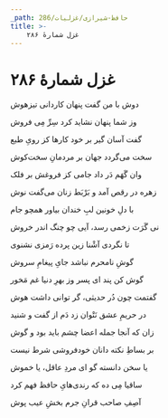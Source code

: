```yaml
---
_path: حافظ-شیرازی/غزلیات/286
title: >-
    غزل شمارهٔ ۲۸۶
---
```

# غزل شمارهٔ ۲۸۶

<div class="b" id="bn1"><div class="m1"><p>دوش با من گفت پنهان کاردانی تیزهوش</p></div>
<div class="m2"><p>وز شما پنهان نشاید کرد سِرِّ مِی فروش</p></div></div>
<div class="b" id="bn2"><div class="m1"><p>گفت آسان گیر بر خود کارها کز رویِ طبع</p></div>
<div class="m2"><p>سخت می‌گردد جهان بر مردمانِ سخت‌کوش</p></div></div>
<div class="b" id="bn3"><div class="m1"><p>وان گَهَم دَر داد جامی کز فروغش بر فلک</p></div>
<div class="m2"><p>زهره در رقص آمد و بَرْبَط زنان می‌گفت نوش</p></div></div>
<div class="b" id="bn4"><div class="m1"><p>با دلِ خونین لبِ خندان بیاور همچو جام</p></div>
<div class="m2"><p>نی گَرَت زخمی رسد، آیی چو چنگ اندر خروش</p></div></div>
<div class="b" id="bn5"><div class="m1"><p>تا نگردی آشْنا زین پرده رَمزی نشنوی</p></div>
<div class="m2"><p>گوشِ نامحرم نباشد جایِ پیغامِ سروش</p></div></div>
<div class="b" id="bn6"><div class="m1"><p>گوش کن پند ای پسر وز بهرِ دنیا غم مَخور</p></div>
<div class="m2"><p>گفتمت چون دُر حدیثی، گر توانی داشت هوش</p></div></div>
<div class="b" id="bn7"><div class="m1"><p>در حریمِ عشق نَتْوان زد دَم از گفت و شنید</p></div>
<div class="m2"><p>زان که آنجا جمله اعضا چشم باید بود و گوش</p></div></div>
<div class="b" id="bn8"><div class="m1"><p>بر بساطِ نکته دانان خودفروشی شرط نیست</p></div>
<div class="m2"><p>یا سخن دانسته گو ای مردِ عاقل، یا خموش</p></div></div>
<div class="b" id="bn9"><div class="m1"><p>ساقیا مِی ده که رندی‌هایِ حافظ فهم کرد</p></div>
<div class="m2"><p>آصِفِ صاحب قرانِ جرم بخشِ عیب پوش</p></div></div>
